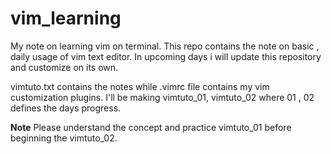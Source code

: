 # vim_learning
My note on learning vim on terminal.
This repo contains the note on basic , daily usage of vim text editor. 
In upcoming days i will update this repository and customize on its own. 

vimtuto.txt contains the notes while .vimrc file contains my vim customization plugins.
I'll be making vimtuto_01, vimtuto_02 where 01 , 02 defines the days progress.


**Note** 
Please understand the concept and practice vimtuto_01 before beginning the vimtuto_02.

